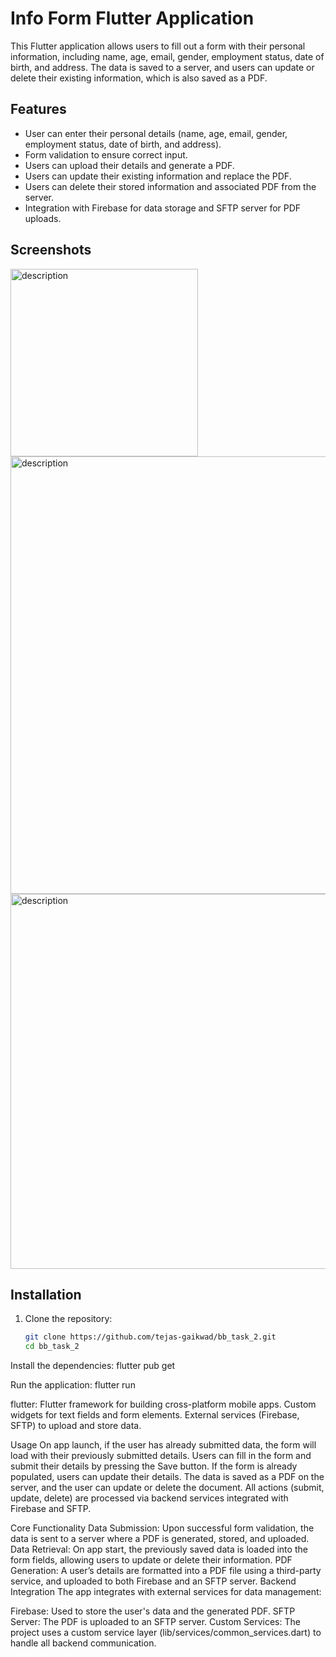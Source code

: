 # Info Form Flutter Application

This Flutter application allows users to fill out a form with their personal information, including name, age, email, gender, employment status, date of birth, and address. The data is saved to a server, and users can update or delete their existing information, which is also saved as a PDF.

## Features

- User can enter their personal details (name, age, email, gender, employment status, date of birth, and address).
- Form validation to ensure correct input.
- Users can upload their details and generate a PDF.
- Users can update their existing information and replace the PDF.
- Users can delete their stored information and associated PDF from the server.
- Integration with Firebase for data storage and SFTP server for PDF uploads.

## Screenshots

<img src="https://github.com/user-attachments/assets/11087a17-098b-4ed3-97e0-ac566abd8a51" alt="description" width="300"/>
<img src="https://github.com/user-attachments/assets/79a70038-2eaf-4559-ab35-576c1e7d4b0e" alt="description" width="700"/>
<img src="https://github.com/user-attachments/assets/22e39160-9bea-4e7c-a476-7f70595d8ea1" alt="description" width="600"/>


<!-- Include screenshots of the app interface -->

## Installation

1. Clone the repository:

   ```bash
   git clone https://github.com/tejas-gaikwad/bb_task_2.git
   cd bb_task_2


Install the dependencies:
flutter pub get

Run the application:
flutter run

flutter: Flutter framework for building cross-platform mobile apps.
Custom widgets for text fields and form elements.
External services (Firebase, SFTP) to upload and store data.


Usage
On app launch, if the user has already submitted data, the form will load with their previously submitted details.
Users can fill in the form and submit their details by pressing the Save button. If the form is already populated, users can update their details.
The data is saved as a PDF on the server, and the user can update or delete the document.
All actions (submit, update, delete) are processed via backend services integrated with Firebase and SFTP.

Core Functionality
Data Submission: Upon successful form validation, the data is sent to a server where a PDF is generated, stored, and uploaded.
Data Retrieval: On app start, the previously saved data is loaded into the form fields, allowing users to update or delete their information.
PDF Generation: A user’s details are formatted into a PDF file using a third-party service, and uploaded to both Firebase and an SFTP server.
Backend Integration
The app integrates with external services for data management:

Firebase: Used to store the user's data and the generated PDF.
SFTP Server: The PDF is uploaded to an SFTP server.
Custom Services: The project uses a custom service layer (lib/services/common_services.dart) to handle all backend communication.







